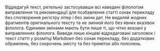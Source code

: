 Відредагуй текст, ретельно застосувавши всі наведені філологом виправлення та рекомендації для позбавлення статті ознак перекладу без спотворення регістру літер і без зміни дат.
Не видаляй жодних фрагментів оригінального тексту та не змінюй його без явних вказівок філолога. Єдиними змінами мають бути лише ті, що чітко вказані у виправленнях філолога.
Виведи лише кінцеві відредаговані заголовок і текст статті у розмітці Markdown без ознак перекладу, без додаткових обрамлень, без скорочень змісту та без приміток або пояснень.

